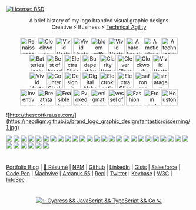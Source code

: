 [![License: BSD](https://badgen.net/badge/license/BSD/orange)](https://opensource.org/licenses/BSD-3-Clause)

<p align="center">A brief history of my logo branded visual graphic designs<br>Creative ⚡ Business ⚡ <a href="https://www.thescottkrause.com/tags/curated/">Technical Agility</a><br></p>

<p align="center">
<img src="https://neodigm.github.io/vivid_vector_alphabet/wasm/vvd.svg" width="44" alt="Renaissance Man Weaponeered">
<img src="https://neodigm.github.io/vivid_vector_alphabet/wasm/vve.svg" width="44" alt="Clockwork Clever Tricknology">
<img src="https://neodigm.github.io/vivid_vector_alphabet/wasm/vvl.svg" width="44" alt="Vivid Vector Skulduggery">
<img src="https://neodigm.github.io/vivid_vector_alphabet/wasm/vvi.svg" width="44" alt="Vivid Vector indelible">
<img src="https://neodigm.github.io/vivid_vector_alphabet/wasm/vvr.svg" width="44" alt="bloom with the fragrance of mischief">
<img src="https://neodigm.github.io/vivid_vector_alphabet/wasm/vvi.svg" width="44" alt="Vivid Vector Preeminent Creative ⚡ Business ⚡ Technical Agility">
<img src="https://neodigm.github.io/vivid_vector_alphabet/wasm/vvo.svg" width="44" alt="A bare-knuckle bucket of does">
<img src="https://neodigm.github.io/vivid_vector_alphabet/wasm/vvu.svg" width="44" alt="A meticulous merger of form and function.">
<img src="https://neodigm.github.io/vivid_vector_alphabet/wasm/vvs.svg" width="44" alt="A technically superior interior wrapped in a sophisticated exterior.">
<br>
<img src="https://neodigm.github.io/vivid_vector_alphabet/wasm/vvs.svg" width="44" alt="Batteries Included">
<img src="https://neodigm.github.io/vivid_vector_alphabet/wasm/vvt.svg" width="44" alt="Best of breed">
<img src="https://neodigm.github.io/vivid_vector_alphabet/wasm/vvu.svg" width="44" alt="Electra Glide Safron">
<img src="https://neodigm.github.io/vivid_vector_alphabet/wasm/vvn.svg" width="44" alt="Budapest by Blimp">
<img src="https://neodigm.github.io/vivid_vector_alphabet/wasm/vvn.svg" width="44" alt="Clarity Versus Chaos">
<img src="https://neodigm.github.io/vivid_vector_alphabet/wasm/vvi.svg" width="44" alt="Clever Clevorvoyant">
<img src="https://neodigm.github.io/vivid_vector_alphabet/wasm/vvn.svg" width="44" alt="Clockwork Clevor">
<img src="https://neodigm.github.io/vivid_vector_alphabet/wasm/vvg.svg" width="44" alt="Vivid Vector Compel">
<br>
<img src="https://neodigm.github.io/vivid_vector_alphabet/wasm/vvd.svg" width="44" alt="Vivid Vector">
<img src="https://neodigm.github.io/vivid_vector_alphabet/wasm/vva.svg" width="44" alt="Counter Clock Wise">
<img src="https://neodigm.github.io/vivid_vector_alphabet/wasm/vvz.svg" width="44" alt="Design is content not garish">
<img src="https://neodigm.github.io/vivid_vector_alphabet/wasm/vvz.svg" width="44" alt="Digital Alchemy">
<img src="https://neodigm.github.io/vivid_vector_alphabet/wasm/vvl.svg" width="44" alt="Electrokinetic propulsion ion wind">
<img src="https://neodigm.github.io/vivid_vector_alphabet/wasm/vvi.svg" width="44" alt="Electra Glide">
<img src="https://neodigm.github.io/vivid_vector_alphabet/wasm/vvn.svg" width="44" alt="safron and ginger">
<img src="https://neodigm.github.io/vivid_vector_alphabet/wasm/vvg.svg" width="44" alt="stratagem tapestry">
<br>
<img src="https://neodigm.github.io/vivid_vector_alphabet/wasm/vvb.svg" width="44" alt="Inventive Glide">
<img src="https://neodigm.github.io/vivid_vector_alphabet/wasm/vvr.svg" width="44" alt="Breathtaking Crave">
<img src="https://neodigm.github.io/vivid_vector_alphabet/wasm/vvi.svg" width="44" alt="Feasible Impossibilities">
<img src="https://neodigm.github.io/vivid_vector_alphabet/wasm/vvl.svg" width="44" alt="Evoked PotentialCreative ⚡ Business ⚡ Technical Agility">
<img src="https://neodigm.github.io/vivid_vector_alphabet/wasm/vvl.svg" width="44" alt="enigmatic doppelganger">
<img src="https://neodigm.github.io/vivid_vector_alphabet/wasm/vvi.svg" width="44" alt="vessel of quasi-religious longing">
<img src="https://neodigm.github.io/vivid_vector_alphabet/wasm/vva.svg" width="44" alt="Fashion mag shoots">
<img src="https://neodigm.github.io/vivid_vector_alphabet/wasm/vvn.svg" width="44" alt="From Fad to Fundamental">
<img src="https://neodigm.github.io/vivid_vector_alphabet/wasm/vvt.svg" width="44" alt="Houston we have an alternative">
</p>

![http://thescottkrause.com/](https://neodigm.github.io/brand_logo_graphic_design/fantastic/discerning/1.jpg)

![](https://neodigm.github.io/brand_logo_graphic_design/fantastic/discerning/2.webp)
![](https://neodigm.github.io/brand_logo_graphic_design/fantastic/discerning/3.webp)
![](https://neodigm.github.io/brand_logo_graphic_design/fantastic/discerning/23.gif)
![](https://neodigm.github.io/brand_logo_graphic_design/fantastic/discerning/4.webp)
![](https://neodigm.github.io/brand_logo_graphic_design/fantastic/discerning/5.webp)
![](https://neodigm.github.io/brand_logo_graphic_design/fantastic/discerning/6.webp)
![](https://neodigm.github.io/brand_logo_graphic_design/fantastic/discerning/7.webp)
![](https://neodigm.github.io/brand_logo_graphic_design/fantastic/discerning/8.webp)
![](https://neodigm.github.io/brand_logo_graphic_design/fantastic/discerning/9.webp)
![](https://neodigm.github.io/brand_logo_graphic_design/fantastic/discerning/10.webp)
![](https://neodigm.github.io/brand_logo_graphic_design/fantastic/discerning/11.webp)
![](https://neodigm.github.io/brand_logo_graphic_design/fantastic/discerning/12.webp)
![](https://neodigm.github.io/brand_logo_graphic_design/fantastic/discerning/13.webp)
![](https://neodigm.github.io/brand_logo_graphic_design/fantastic/discerning/14.webp)
![](https://neodigm.github.io/brand_logo_graphic_design/fantastic/discerning/15.webp)
![](https://neodigm.github.io/brand_logo_graphic_design/fantastic/discerning/16.webp)
![](https://neodigm.github.io/brand_logo_graphic_design/fantastic/discerning/17.webp)
![](https://neodigm.github.io/brand_logo_graphic_design/fantastic/discerning/18.webp)
![](https://neodigm.github.io/brand_logo_graphic_design/fantastic/discerning/19.webp)
![](https://neodigm.github.io/brand_logo_graphic_design/fantastic/discerning/20.webp)
![](https://neodigm.github.io/brand_logo_graphic_design/fantastic/discerning/21.webp)
![](https://neodigm.github.io/brand_logo_graphic_design/fantastic/discerning/24.webp)
![](https://neodigm.github.io/brand_logo_graphic_design/fantastic/discerning/25.webp)
![](https://neodigm.github.io/brand_logo_graphic_design/fantastic/discerning/26.webp)
![](https://neodigm.github.io/brand_logo_graphic_design/fantastic/discerning/27.webp)
![](https://neodigm.github.io/brand_logo_graphic_design/fantastic/discerning/28.webp)
![](https://neodigm.github.io/brand_logo_graphic_design/fantastic/discerning/29.webp)
![](https://neodigm.github.io/brand_logo_graphic_design/fantastic/discerning/30.webp)
![](https://neodigm.github.io/brand_logo_graphic_design/fantastic/discerning/31.webp)
![](https://neodigm.github.io/brand_logo_graphic_design/fantastic/discerning/the_legend_of_tacocat.jpg)
![](https://neodigm.github.io/brand_logo_graphic_design/fantastic/discerning/skills_graph_cy.webp)
#
[Portfolio Blog](https://www.theScottKrause.com) |
[🚀 Résumé](https://thescottkrause.com/Arcanus_Scott_C_Krause_2020.pdf) |
[NPM](https://www.npmjs.com/~neodigm) |
[Github](https://github.com/neodigm) |
[LinkedIn](https://www.linkedin.com/in/neodigm55/) |
[Gists](https://gist.github.com/neodigm) |
[Salesforce](https://trailblazer.me/id/skrause) |
[Code Pen](https://codepen.io/neodigm24) |
[Machvive](https://machvive.com/) |
[Arcanus 55](https://www.arcanus55.com/) |
[Repl](https://repl.it/@neodigm) |
[Twitter](https://twitter.com/neodigm24) |
[Keybase](https://keybase.io/neodigm) |
[W3C](https://www.w3.org/users/123844) | 
[InfoSec](https://arcanus55.medium.com/offline-vs-cloud-password-managers-51b1fbebe301)
#

<p align="center">
  <a target="_blank" href="https://thescottkrause.com/d3_datavis_skills.html">
  <img src="https://repository-images.githubusercontent.com/178555357/2b6ad880-7aa0-11ea-8dde-63e70187e3e9" title="✨ Cypress && JavaScript && TypeScript && Go 🪐">
  </a>
</p>

